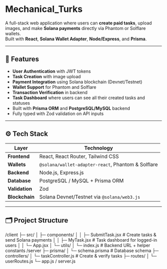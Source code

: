 ﻿# Mechanical_Turks

A full-stack web application where users can **create paid tasks**, upload images, and make **Solana payments** directly via Phantom or Solflare wallets.  
Built with **React**, **Solana Wallet Adapter**, **Node/Express**, and **Prisma**.

---

## 🚀 Features

- **User Authentication** with JWT tokens  
- **Task Creation** with image upload  
- **Payment Integration** using Solana blockchain (Devnet/Testnet)  
- **Wallet Support** for Phantom and Solflare  
- **Transaction Verification** in backend  
- **Task Dashboard** where users can see all their created tasks and statuses  
- Built with **Prisma ORM** and **PostgreSQL/MySQL** backend  
- Fully typed with Zod validation on API inputs  

---

## ⚙️ Tech Stack

| Layer | Technology |
|-------|-------------|
| **Frontend** | React, React Router, Tailwind CSS |
| **Wallets** | `@solana/wallet-adapter-react`, Phantom & Solflare |
| **Backend** | Node.js, Express.js |
| **Database** | PostgreSQL / MySQL + Prisma ORM |
| **Validation** | Zod |
| **Blockchain** | Solana Devnet/Testnet via `@solana/web3.js` |

---

## 🗂️ Project Structure
/client
├─ src/
│ ├─ components/
│ │ ├─ SubmitTask.jsx # Create tasks & send Solana payments
│ │ ├─ MyTask.jsx # Task dashboard for logged-in users
│ │ └─ App.jsx
│ └─ utils/
│ └─ index.js # Backend URL + helper constants
/server
├─ prisma/
│ └─ schema.prisma # Database schema
├─ controllers/
│ └─ taskController.js # Create & verify tasks
├─ routes/
│ └─ userRoutes.js
└─ app.js / server.js


